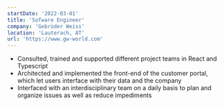 ```yaml
---
startDate: '2022-03-01'
title: 'Sofware Engineer'
company: 'Gebrüder Weiss'
location: 'Lauterach, AT'
url: 'https://www.gw-world.com'
---
```


- Consulted, trained and supported different project teams in React and Typescript
- Architected and implemented the front-end of the customer portal, which let users interface with their data and the company
- Interfaced with an interdisciplinary team on a daily basis to plan and organize issues as well as reduce impediments 